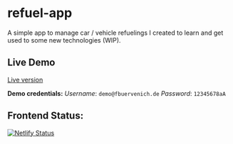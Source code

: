 # refuel-app

A simple app to manage car / vehicle refuelings I created to learn and get used to some new technologies (WIP).

## Live Demo

[Live version](https://refuel-app.fbuervenich.de/)

**Demo credentials:**
*Username*: `demo@fbuervenich.de` 
*Password*:   `12345678aA`


## Frontend Status:
[![Netlify Status](https://api.netlify.com/api/v1/badges/56937759-09da-48d7-864d-715cd659c35e/deploy-status)](https://app.netlify.com/sites/festive-noether-6a2729/deploys)
